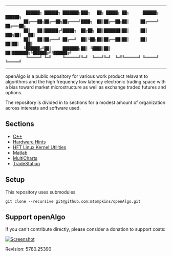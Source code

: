   -------------------------------------------------------------------------

			 ██████╗ ██████╗ ███████╗███╗   ██╗ █████╗ ██╗      ██████╗  ██████╗
			██╔═══██╗██╔══██╗██╔════╝████╗  ██║██╔══██╗██║     ██╔════╝ ██╔═══██╗
			██║   ██║██████╔╝█████╗  ██╔██╗ ██║███████║██║     ██║  ███╗██║   ██║
			██║   ██║██╔═══╝ ██╔══╝  ██║╚██╗██║██╔══██║██║     ██║   ██║██║   ██║
			╚██████╔╝██║     ███████╗██║ ╚████║██║  ██║███████╗╚██████╔╝╚██████╔╝
			 ╚═════╝ ╚═╝     ╚══════╝╚═╝  ╚═══╝╚═╝  ╚═╝╚══════╝ ╚═════╝  ╚═════╝

  -------------------------------------------------------------------------



openAlgo is a public repository for various work product relavant to algorithms and the high frequency low latency electronic trading space with a bias toward market microstructure as well as exchange traded futures and options.

The repository is divided in to sections for a modest amount of organization across interests and software used.

## Sections ##
- [C++](https://github.com/mtompkins/openAlgo/tree/master/Cpp)
- [Hardware Hints](https://github.com/mtompkins/hardware-hints)
- [HFT Linux Kernel Utilities](https://github.com/mtompkins/linux-kernel-utilities)
- [Matlab](https://github.com/mtompkins/openAlgo/tree/master/Matlab)
- [MultiCharts](https://github.com/mtompkins/openAlgo/tree/master/MultiCharts)
- [TradeStation](https://github.com/mtompkins/openAlgo/tree/master/TradeStation)

## Setup ##
This repository uses submodules
```
git clone --recursive git@github.com:mtompkins/openAlgo.git
```

## Support openAlgo ##

If you can't contribute directly, please consider a donation to support costs:

[![Screenshot](/../master/ScreenShots/paypal.jpg?raw=true "Support")](https://www.paypal.com/cgi-bin/webscr?cmd=_s-xclick&hosted_button_id=ZMYDCUCMWCN8Q)




Revision: 5780.25390
